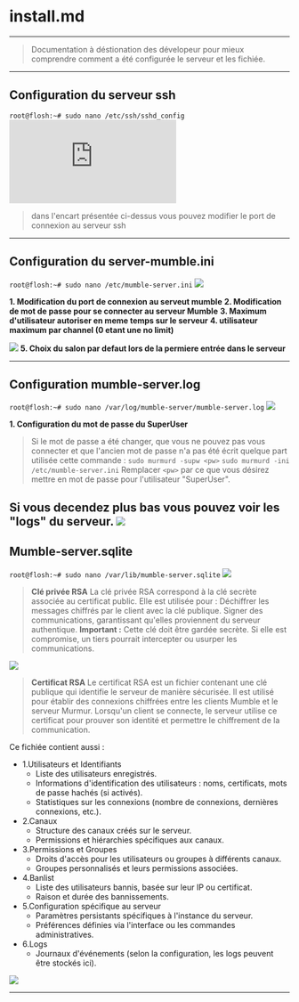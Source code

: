# install.md
---
> Documentation à déstionation des dévelopeur pour mieux comprendre comment a été configurée le serveur et les fichiée.

---
## **Configuration du serveur ssh**
`root@flosh:~# sudo nano /etc/ssh/sshd_config`
![](https://github.com/WildCodeSchool/TSSR-2411-P1-G2/blob/fcef1df61311a15aec53f7297145851f3b6c777d/install.md?plain=1#L8)
>dans l'encart présentée ci-dessus vous pouvez modifier le port de connexion au serveur ssh 
---
## **Configuration du server-mumble.ini**
`root@flosh:~# sudo nano /etc/mumble-server.ini`
![](https://media.discordapp.net/attachments/1311982568035323915/1311985009233498124/mumble_serv.png?ex=674ad8c1&is=67498741&hm=7bf5d1477de7808b8ddc23f88ea330721df28a7fbd0cbc6844deffdba7a6732b&=&format=webp&quality=lossless&width=658&height=565)

**1.  Modification du port de connexion au serveut mumble**
**2. Modification de mot de passe pour se connecter au serveur Mumble**
**3. Maximum d'utilisateur autoriser en meme temps sur le serveur**
**4. utilisateur maximum par channel (0 etant une no limit)**

![](https://media.discordapp.net/attachments/1311982568035323915/1311985817555828747/mumbleserv2.png?ex=674ad982&is=67498802&hm=5d6fb10f1c2ada218b34b99fdea8334bba362bd72c8d3caf3d5af399b36ed195&=&format=webp&quality=lossless&width=621&height=565)
**5. Choix du salon par defaut lors de la permiere entrée dans le serveur**

---
## **Configuration mumble-server.log**
`root@flosh:~# sudo nano /var/log/mumble-server/mumble-server.log`
![](https://media.discordapp.net/attachments/1311982568035323915/1311991178756886628/mumbleservelog.png?ex=674ade80&is=67498d00&hm=64d877622044339176754d66f83d9b85f157686f5a76c8e6d268f461f9c0442c&=&format=webp&quality=lossless&width=1345&height=565)

**1. Configuration du mot de passe du SuperUser**
>Si le mot de passe a été changer, que vous ne pouvez pas vous connecter et que l'ancien mot de passe n'a pas été écrit quelque part utilisée cette commande :
`sudo murmurd -supw <pw>`
`sudo murmurd -ini /etc/mumble-server.ini`
Remplacer `<pw>` par ce que vous désirez mettre en mot de passe pour l'utilisateur "SuperUser".

Si vous decendez plus bas vous pouvez voir les "logs" du serveur.
![](https://media.discordapp.net/attachments/1311982568035323915/1311991903495127060/mumbleserverlog2.PNG?ex=674adf2d&is=67498dad&hm=164402911ca88a6bcb0245a61db69e07e296a353d6ea23da6d35a6bd60c63010&=&format=webp&quality=lossless&width=972&height=563)
---
## Mumble-server.sqlite
`root@flosh:~# sudo nano /var/lib/mumble-server.sqlite`
![](https://media.discordapp.net/attachments/1311982568035323915/1311992733371465782/image.png?ex=674adff3&is=67498e73&hm=ff1d5c087c0a105ba0a6cf82d0eab09e41b6eafc0979de259cfe341029ab4f35&=&format=webp&quality=lossless&width=1423&height=563)
>**Clé privée RSA**
La clé privée RSA correspond à la clé secrète associée au certificat public.
Elle est utilisée pour :
Déchiffrer les messages chiffrés par le client avec la clé publique.
Signer des communications, garantissant qu'elles proviennent du serveur authentique.
**Important :** Cette clé doit être gardée secrète. Si elle est compromise, un tiers pourrait intercepter ou usurper les communications.

![](https://media.discordapp.net/attachments/1311982568035323915/1311992890217463838/image.png?ex=674ae018&is=67498e98&hm=e744a2a4657a03c7619b26e8ab70b9f1ad892b114972ca33a174089c3c905c5a&=&format=webp&quality=lossless&width=1440&height=460)
>**Certificat RSA**
Le certificat RSA est un fichier contenant une clé publique qui identifie le serveur de manière sécurisée.
Il est utilisé pour établir des connexions chiffrées entre les clients Mumble et le serveur Murmur.
Lorsqu'un client se connecte, le serveur utilise ce certificat pour prouver son identité et permettre le chiffrement de la communication.

Ce fichiée contient aussi :
* 1.Utilisateurs et Identifiants
    * Liste des utilisateurs enregistrés.
    * Informations d'identification des utilisateurs : noms, certificats, mots de passe hachés (si activés).
    * Statistiques sur les connexions (nombre de connexions, dernières connexions, etc.).
* 2.Canaux
    * Structure des canaux créés sur le serveur.
    * Permissions et hiérarchies spécifiques aux canaux.
* 3.Permissions et Groupes
    * Droits d'accès pour les utilisateurs ou groupes à différents canaux.
    * Groupes personnalisés et leurs permissions associées.
* 4.Banlist
    * Liste des utilisateurs bannis, basée sur leur IP ou certificat.
    * Raison et durée des bannissements.
* 5.Configuration spécifique au serveur
    * Paramètres persistants spécifiques à l'instance du serveur.
    * Préférences définies via l'interface ou les commandes administratives.
* 6.Logs
    * Journaux d'événements (selon la configuration, les logs peuvent être stockés ici).

![](https://media.discordapp.net/attachments/1311982568035323915/1311994602386886749/mumble-serversqlite2.png?ex=674ae1b0&is=67499030&hm=9517472830b7ba3f7881c578b025d469d9a7a35f5c543cc4355f2205a1ebf10f&=&format=webp&quality=lossless&width=967&height=565)

---
